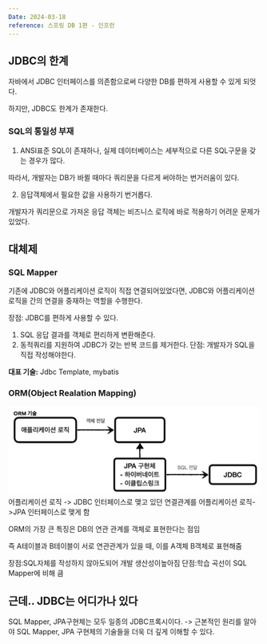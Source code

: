 ```yaml
---
Date: 2024-03-18
reference: 스프링 DB 1편 - 인프런
---
```


## JDBC의 한계
자바에서 JDBC 인터페이스를 의존함으로써 다양한 DB를 편하게 사용할 수 있게 되엇다.

하지만, JDBC도 한계가 존재한다. 

### SQL의 통일성 부재
1. ANSI표준 SQL이 존재하나, 실제 데이터베이스는 세부적으로 다른 SQL구문을 갖는 경우가 많다.

따라서, 개발자는 DB가 바뀔 때마다 쿼리문을 다르게 써야하는 번거러움이 있다.

2. 응답객체에서 필요한 값을 사용하기 번거롭다.

개발자가 쿼리문으로 가져온 응답 객체는 비즈니스 로직에 바로 적용하기 어려운 문제가 있었다.


## 대체제
### SQL Mapper
기존에 JDBC와 어플리케이션 로직이 직접 연결되어있었다면, JDBC와 어플리케이션 로직을 간의 연결을 중재하는 역할을 수행한다.

장점: JDBC를 편하게 사용할 수 있다.
1. SQL 응답 결과를 객체로 편리하게 변환해준다.
2. 동적쿼리를 지원하여 JDBC가 갖는 반복 코드를 제거한다.
단점: 개발자가 SQL을 직접 작성해야한다.

**대표 기술\:** Jdbc Template, mybatis


### ORM(Object Realation Mapping)
![java_spring_orm_struct.png](../../../리소스/java_spring_orm_struct.png)
어플리케이션 로직 -> JDBC 인터페이스로 맺고 있던 연결관계를 어플리케이션 로직->JPA 인터페이스로 맺게 함

ORM의 가장 큰 특징은 DB의 연관 관계를 객체로 표현한다는 점임

즉 A테이블과 B테이블이 서로 연관관계가 있을 때, 이를 A객체 B객체로 표현해줌

장점:SQL자체를 작성하지 않아도되어 개발 생산성이높아짐
단점:학습 곡선이 SQL Mapper에 비해 큼


## 근데.. JDBC는 어디가나 있다
SQL Mapper, JPA구현체는 모두 일종의 JDBC프록시이다.
-> 근본적인 원리를 알아야 SQL Mapper, JPA 구현체의 기술들을 더욱 더 깊게 이해할 수 있다.

